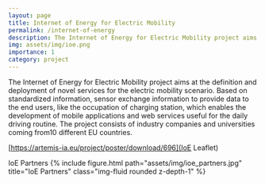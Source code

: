 ```yaml
---
layout: page
title: Internet of Energy for Electric Mobility
permalink: /internet-of-energy
description: The Internet of Energy for Electric Mobility project aims at the definition and deployment of novel services for the electric mobility scenario.
img: assets/img/ioe.png
importance: 1
category: project
---
```


The Internet of Energy for Electric Mobility project aims at the definition and deployment of novel services for the electric mobility scenario. Based on standardized information, sensor exchange information to provide data to the end users, like the occupation of charging station, which enables the development of mobile applications and web services useful for the daily driving routine. The project consists of industry companies and universities coming from10 different EU countries.

[https://artemis-ia.eu/project/poster/download/696](IoE Leaflet)

IoE Partners
 {% include figure.html path="assets/img/ioe_partners.jpg" title="IoE Partners" class="img-fluid rounded z-depth-1" %} 